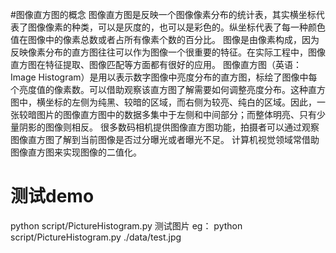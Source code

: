 #图像直方图的概念
图像直方图是反映一个图像像素分布的统计表，其实横坐标代表了图像像素的种类，可以是灰度的，也可以是彩色的。纵坐标代表了每一种颜色值在图像中的像素总数或者占所有像素个数的百分比。
图像是由像素构成，因为反映像素分布的直方图往往可以作为图像一个很重要的特征。在实际工程中，图像直方图在特征提取、图像匹配等方面都有很好的应用。
图像直方图（英语：Image Histogram）是用以表示数字图像中亮度分布的直方图，标绘了图像中每个亮度值的像素数。可以借助观察该直方图了解需要如何调整亮度分布。这种直方图中，横坐标的左侧为纯黑、较暗的区域，而右侧为较亮、纯白的区域。因此，一张较暗图片的图像直方图中的数据多集中于左侧和中间部分；而整体明亮、只有少量阴影的图像则相反。
很多数码相机提供图像直方图功能，拍摄者可以通过观察图像直方图了解到当前图像是否过分曝光或者曝光不足。
计算机视觉领域常借助图像直方图来实现图像的二值化。
# 测试demo
python script/PictureHistogram.py 测试图片
eg：
python script/PictureHistogram.py ./data/test.jpg